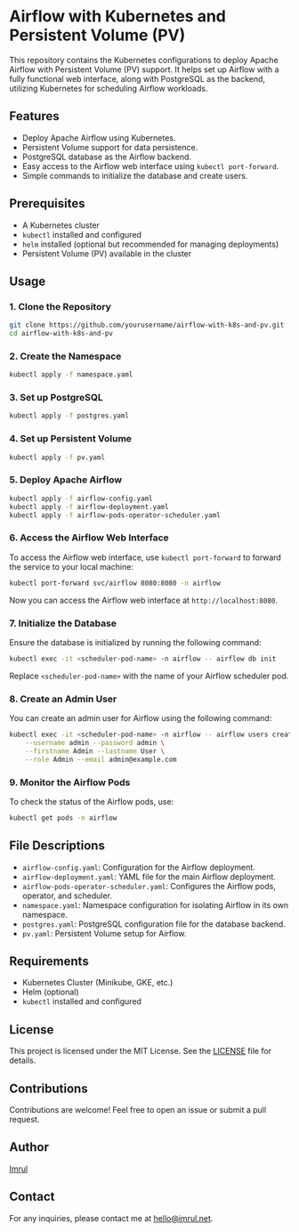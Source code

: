 
# Airflow with Kubernetes and Persistent Volume (PV)

This repository contains the Kubernetes configurations to deploy Apache Airflow with Persistent Volume (PV) support. It helps set up Airflow with a fully functional web interface, along with PostgreSQL as the backend, utilizing Kubernetes for scheduling Airflow workloads.

## Features

- Deploy Apache Airflow using Kubernetes.
- Persistent Volume support for data persistence.
- PostgreSQL database as the Airflow backend.
- Easy access to the Airflow web interface using `kubectl port-forward`.
- Simple commands to initialize the database and create users.

## Prerequisites

- A Kubernetes cluster
- `kubectl` installed and configured
- `helm` installed (optional but recommended for managing deployments)
- Persistent Volume (PV) available in the cluster

## Usage

### 1. Clone the Repository

```bash
git clone https://github.com/yourusername/airflow-with-k8s-and-pv.git
cd airflow-with-k8s-and-pv
```

### 2. Create the Namespace

```bash
kubectl apply -f namespace.yaml
```

### 3. Set up PostgreSQL

```bash
kubectl apply -f postgres.yaml
```

### 4. Set up Persistent Volume

```bash
kubectl apply -f pv.yaml
```

### 5. Deploy Apache Airflow

```bash
kubectl apply -f airflow-config.yaml
kubectl apply -f airflow-deployment.yaml
kubectl apply -f airflow-pods-operator-scheduler.yaml
```

### 6. Access the Airflow Web Interface

To access the Airflow web interface, use `kubectl port-forward` to forward the service to your local machine:

```bash
kubectl port-forward svc/airflow 8080:8080 -n airflow
```

Now you can access the Airflow web interface at `http://localhost:8080`.

### 7. Initialize the Database

Ensure the database is initialized by running the following command:

```bash
kubectl exec -it <scheduler-pod-name> -n airflow -- airflow db init
```

Replace `<scheduler-pod-name>` with the name of your Airflow scheduler pod.

### 8. Create an Admin User

You can create an admin user for Airflow using the following command:

```bash
kubectl exec -it <scheduler-pod-name> -n airflow -- airflow users create \
    --username admin --password admin \
    --firstname Admin --lastname User \
    --role Admin --email admin@example.com
```

### 9. Monitor the Airflow Pods

To check the status of the Airflow pods, use:

```bash
kubectl get pods -n airflow
```

## File Descriptions

- `airflow-config.yaml`: Configuration for the Airflow deployment.
- `airflow-deployment.yaml`: YAML file for the main Airflow deployment.
- `airflow-pods-operator-scheduler.yaml`: Configures the Airflow pods, operator, and scheduler.
- `namespace.yaml`: Namespace configuration for isolating Airflow in its own namespace.
- `postgres.yaml`: PostgreSQL configuration file for the database backend.
- `pv.yaml`: Persistent Volume setup for Airflow.

## Requirements

- Kubernetes Cluster (Minikube, GKE, etc.)
- Helm (optional)
- `kubectl` installed and configured

## License

This project is licensed under the MIT License. See the [LICENSE](LICENSE) file for details.

## Contributions

Contributions are welcome! Feel free to open an issue or submit a pull request.

## Author

[Imrul](https://github.com/yourusername)

## Contact

For any inquiries, please contact me at [hello@imrul.net](mailto:hello@imrul.net).
